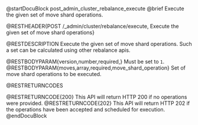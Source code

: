 
@startDocuBlock post_admin_cluster_rebalance_execute
@brief Execute the given set of move shard operations.

@RESTHEADER{POST /_admin/cluster/rebalance/execute, Execute the given set of move shard operations}

@RESTDESCRIPTION
Execute the given set of move shard operations. Such a set can be calculated using
other rebalance apis.

@RESTBODYPARAM{version,number,required,}
Must be set to `1`.
@RESTBODYPARAM{moves,array,required,move_shard_operation}
Set of move shard operations to be executed.

@RESTRETURNCODES

@RESTRETURNCODE{200}
This API will return HTTP 200 if no operations were provided.
@RESTRETURNCODE{202}
This API will return HTTP 202 if the operations have been accepted and scheduled for execution.
@endDocuBlock
